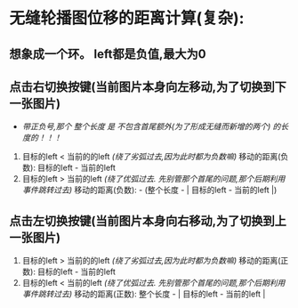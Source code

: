 # 无缝轮播图位移的距离计算(复杂):

## 想象成一个环。 left都是负值,最大为0

## 点击右切换按键(当前图片本身向左移动,为了切换到下一张图片)

- *带正负号,那个 整个长度 是 不包含首尾额外(为了形成无缝而新增的两个) 的长度的！！！*

1. 目标的left < 当前的的left *(绕了劣弧过去,因为此时都为负数嘛)*
移动的距离(负数):  目标的left - 当前的left 
2. 目标的left > 当前的left *(绕了优弧过去. 先别管那个首尾的问题,那个后期利用事件跳转过去)*
移动的距离(负数):  - (整个长度 - | 目标的left - 当前的left |)


## 点击左切换按键(当前图片本身向右移动,为了切换到上一张图片)

1. 目标的left > 当前的的left *(绕了劣弧过去,因为此时都为负数嘛)*
移动的距离(正数):  目标的left - 当前的left 
2. 目标的left < 当前的left *(绕了优弧过去. 先别管那个首尾的问题,那个后期利用事件跳转过去)*
移动的距离(正数):  整个长度 - | 目标的left - 当前的left |